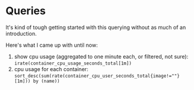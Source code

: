# Queries

It's kind of tough getting started with this querying without as much of an introduction.

Here's what I came up with until now:

 1. show cpu usage (aggregated to one minute each, or filtered, not sure): `irate(container_cpu_usage_seconds_total[1m])`
 1. cpu usage for each container: `sort_desc(sum(rate(container_cpu_user_seconds_total{image!=""}[1m])) by (name))`
